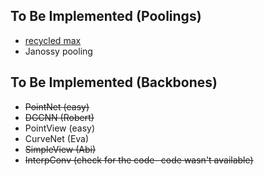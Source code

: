 
## To Be Implemented (Poolings)
* [recycled max](https://openaccess.thecvf.com/content/CVPR2022/html/Chen_Why_Discard_if_You_Can_Recycle_A_Recycling_Max_Pooling_CVPR_2022_paper.html)
* Janossy pooling
## To Be Implemented (Backbones)
* <del>PointNet (easy)</del>
* <del>DGCNN (Robert)</del>
* PointView (easy)
* CurveNet  (Eva)
* <del>SimpleView (Abi)</del>
* <del>InterpConv (check for the code- code wasn't available)</del>
